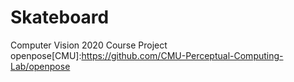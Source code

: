 # Skateboard
Computer Vision 2020 Course Project
openpose[CMU]:https://github.com/CMU-Perceptual-Computing-Lab/openpose
